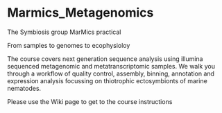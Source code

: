# Marmics_Metagenomics
The Symbiosis group MarMics practical

From samples to genomes to ecophysioloy

The course covers next generation sequence analysis using illumina sequenced metagenomic and metatranscriptomic samples. We walk you through a workflow of quality control, assembly, binning, annotation and expression analysis focussing on thiotrophic ectosymbionts of marine nematodes.

Please use the Wiki page to get to the course instructions
